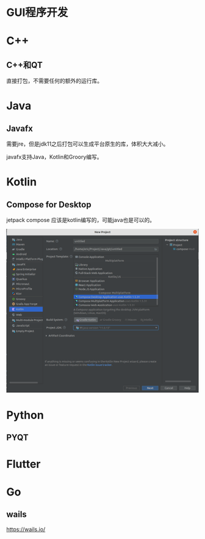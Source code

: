 GUI程序开发
===========

# C++

## C++和QT

直接打包，不需要任何的额外的运行库。

# Java

## Javafx

需要jre，但是jdk11之后打包可以生成平台原生的库，体积大大减小。

javafx支持Java，Kotlin和Groory编写。



# Kotlin

## Compose for Desktop

jetpack compose 应该是kotlin编写的，可能java也是可以的。


![](assets/20220220_085452_image.png)

# Python

## PYQT

# Flutter

# Go

## wails

https://wails.io/
